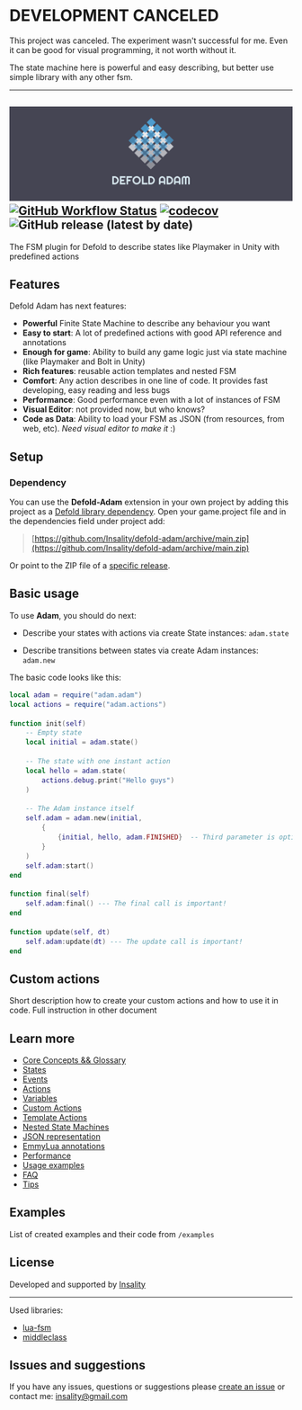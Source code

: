 
# DEVELOPMENT CANCELED
This project was canceled. The experiment wasn't successful for me. Even it can be good for visual programming, it not worth without it.

The state machine here is powerful and easy describing, but better use simple library with any other fsm.

---

![](media/adam-logo.png)
[![GitHub Workflow Status](https://img.shields.io/github/workflow/status/insality/defold-adam/Run%20tests)](https://github.com/Insality/defold-adam/actions)
[![codecov](https://codecov.io/gh/Insality/defold-adam/branch/main/graph/badge.svg?token=VIN9pcSlpF)](https://codecov.io/gh/Insality/defold-adam)
![GitHub release (latest by date)](https://img.shields.io/github/v/release/insality/defold-adam)
---
The FSM plugin for Defold to describe states like Playmaker in Unity with predefined actions


## Features

Defold Adam has next features:

- **Powerful** Finite State Machine to describe any behaviour you want
- **Easy to start**: A lot of predefined actions with good API reference and annotations
- **Enough for game**: Ability to build any game logic just via state machine (like Playmaker and Bolt in Unity)
- **Rich features**: reusable action templates and nested FSM
- **Comfort**: Any action describes in one line of code. It provides fast developing, easy reading and less bugs
- **Performance**: Good performance even with a lot of instances of FSM
- **Visual Editor**: not provided now, but who knows?
- **Code as Data**: Ability to load your FSM as JSON (from resources, from web, etc). _Need visual editor to make it_ :)


## Setup

### Dependency

You can use the **Defold-Adam** extension in your own project by adding this project as a [Defold library dependency](https://www.defold.com/manuals/libraries/). Open your game.project file and in the dependencies field under project add:

> [https://github.com/Insality/defold-adam/archive/main.zip](https://github.com/Insality/defold-adam/archive/main.zip)

Or point to the ZIP file of a [specific release](https://github.com/Insality/defold-adam/releases).


## Basic usage

To use **Adam**, you should do next:

- Describe your states with actions via create State instances: `adam.state`

- Describe transitions between states via create Adam instances: `adam.new`

The basic code looks like this:
```lua
local adam = require("adam.adam")
local actions = require("adam.actions")

function init(self)
    -- Empty state
    local initial = adam.state()

    -- The state with one instant action
    local hello = adam.state(
        actions.debug.print("Hello guys")
    )

    -- The Adam instance itself
    self.adam = adam.new(initial,
        {
            {initial, hello, adam.FINISHED}  -- Third parameter is optional, it's adam.FINISHED by default
        }
    )
    self.adam:start()
end

function final(self)
	self.adam:final() --- The final call is important!
end

function update(self, dt)
	self.adam:update(dt) --- The update call is important!
end

```


## Custom actions

Short description how to create your custom actions and how to use it in code. Full instruction in other document


## Learn more

- [Core Concepts && Glossary](docs_md/01-core-concepts.md)
- [States](docs_md/02-states.md)
- [Events](docs_md/03-events.md)
- [Actions](docs_md/04-actions.md)
- [Variables](docs_md/05-variables.md)
- [Custom Actions](docs_md/06-custom-actions.md)
- [Template Actions](docs_md/07-template-actions.md)
- [Nested State Machines](docs_md/08-nested-fsm.md)
- [JSON representation](docs_md/09-json-format.md)
- [EmmyLua annotations](docs_md/10-emmylua.md)
- [Performance](docs_md/11-performance.md)
- [Usage examples](docs_md/12-examples.md)
- [FAQ](docs_md/13-faq.md)
- [Tips](docs_md/14-tips.md)


## Examples

List of created examples and their code from `/examples`


## License

Developed and supported by [Insality](https://github.com/Insality)

---

Used libraries:

- [lua-fsm](https://github.com/unindented/lua-fsm)
- [middleclass](https://github.com/kikito/middleclass)


## Issues and suggestions

If you have any issues, questions or suggestions please [create an issue](https://github.com/Insality/defold-adam/issues) or contact me: [insality@gmail.com](mailto:insality@gmail.com)

